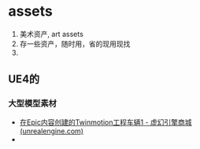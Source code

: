 # assets
1. 美术资产, art assets
2. 存一些资产，随时用，省的现用现找
3. 





## UE4的

### 大型模型素材

- [在Epic内容创建的Twinmotion工程车辆1 - 虚幻引擎商城 (unrealengine.com)](https://www.unrealengine.com/marketplace/zh-CN/product/twinmotion-construction-vehicles)
- 

